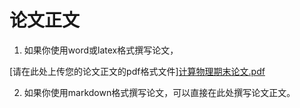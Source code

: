 # 论文正文

1. 如果你使用word或latex格式撰写论文，

[请在此处上传您的论文正文的pdf格式文件][计算物理期末论文.pdf](https://github.com/user-attachments/files/20857400/default.pdf)


2. 如果你使用markdown格式撰写论文，可以直接在此处撰写论文正文。

